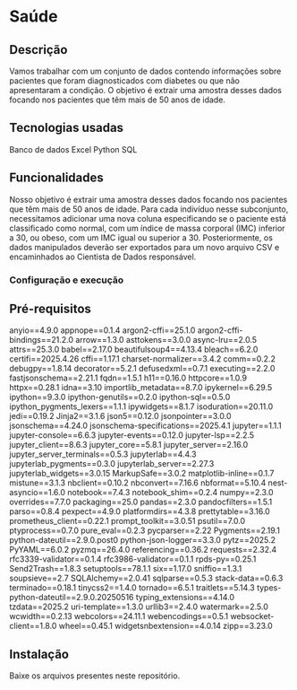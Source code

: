 # Saúde
## Descrição
Vamos trabalhar com um conjunto de dados contendo informações sobre pacientes que foram  diagnosticados  com  diabetes  ou  que  não  apresentaram  a  condição.  O objetivo  é extrair uma amostra desses dados focando nos pacientes que têm mais de 50 anos de idade.  
## Tecnologias usadas
Banco de dados Excel
Python
SQL
## Funcionalidades
 Nosso  objetivo  é extrair uma amostra desses dados focando nos pacientes que têm mais de 50 anos de idade. Para cada indivíduo nesse subconjunto, necessitamos adicionar uma nova coluna especificando se o paciente está classificado como normal, com um índice de massa corporal (IMC) inferior a 30, ou obeso, com um IMC igual ou superior a 30. Posteriormente, os dados manipulados deverão ser exportados para um novo arquivo CSV e encaminhados ao Cientista de Dados responsável.
### Configuração e execução
## Pré-requisitos
anyio==4.9.0
appnope==0.1.4
argon2-cffi==25.1.0
argon2-cffi-bindings==21.2.0
arrow==1.3.0
asttokens==3.0.0
async-lru==2.0.5
attrs==25.3.0
babel==2.17.0
beautifulsoup4==4.13.4
bleach==6.2.0
certifi==2025.4.26
cffi==1.17.1
charset-normalizer==3.4.2
comm==0.2.2
debugpy==1.8.14
decorator==5.2.1
defusedxml==0.7.1
executing==2.2.0
fastjsonschema==2.21.1
fqdn==1.5.1
h11==0.16.0
httpcore==1.0.9
httpx==0.28.1
idna==3.10
importlib_metadata==8.7.0
ipykernel==6.29.5
ipython==9.3.0
ipython-genutils==0.2.0
ipython-sql==0.5.0
ipython_pygments_lexers==1.1.1
ipywidgets==8.1.7
isoduration==20.11.0
jedi==0.19.2
Jinja2==3.1.6
json5==0.12.0
jsonpointer==3.0.0
jsonschema==4.24.0
jsonschema-specifications==2025.4.1
jupyter==1.1.1
jupyter-console==6.6.3
jupyter-events==0.12.0
jupyter-lsp==2.2.5
jupyter_client==8.6.3
jupyter_core==5.8.1
jupyter_server==2.16.0
jupyter_server_terminals==0.5.3
jupyterlab==4.4.3
jupyterlab_pygments==0.3.0
jupyterlab_server==2.27.3
jupyterlab_widgets==3.0.15
MarkupSafe==3.0.2
matplotlib-inline==0.1.7
mistune==3.1.3
nbclient==0.10.2
nbconvert==7.16.6
nbformat==5.10.4
nest-asyncio==1.6.0
notebook==7.4.3
notebook_shim==0.2.4
numpy==2.3.0
overrides==7.7.0
packaging==25.0
pandas==2.3.0
pandocfilters==1.5.1
parso==0.8.4
pexpect==4.9.0
platformdirs==4.3.8
prettytable==3.16.0
prometheus_client==0.22.1
prompt_toolkit==3.0.51
psutil==7.0.0
ptyprocess==0.7.0
pure_eval==0.2.3
pycparser==2.22
Pygments==2.19.1
python-dateutil==2.9.0.post0
python-json-logger==3.3.0
pytz==2025.2
PyYAML==6.0.2
pyzmq==26.4.0
referencing==0.36.2
requests==2.32.4
rfc3339-validator==0.1.4
rfc3986-validator==0.1.1
rpds-py==0.25.1
Send2Trash==1.8.3
setuptools==78.1.1
six==1.17.0
sniffio==1.3.1
soupsieve==2.7
SQLAlchemy==2.0.41
sqlparse==0.5.3
stack-data==0.6.3
terminado==0.18.1
tinycss2==1.4.0
tornado==6.5.1
traitlets==5.14.3
types-python-dateutil==2.9.0.20250516
typing_extensions==4.14.0
tzdata==2025.2
uri-template==1.3.0
urllib3==2.4.0
watermark==2.5.0
wcwidth==0.2.13
webcolors==24.11.1
webencodings==0.5.1
websocket-client==1.8.0
wheel==0.45.1
widgetsnbextension==4.0.14
zipp==3.23.0
## Instalação
Baixe os arquivos presentes neste repositório.
